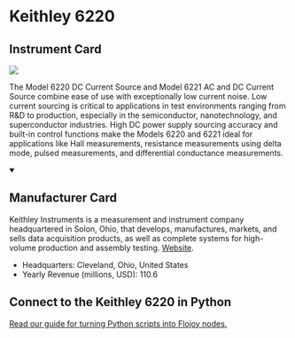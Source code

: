 
# Keithley 6220

## Instrument Card

<img src="https://v5.airtableusercontent.com/v1/19/19/1691539200000/dJ8Xeli5fXzhK3_noEf4MA/ICkRmdEbMGyfdeKr2nzufWM54owHm4B-Xj5ADJPmuoANzCS4ZRXUV82guPfNAeJTIzCUUh4R8ZmMq0cOW6_QGNWNi5dO6NuQm-JENCVQsrU/0lPI0fD9XVzMP8ZPeA_B7XzkgEGOAPFA8TxATRlLkfk"/>
<p>The Model 6220 DC Current Source and Model 6221 AC and DC Current Source combine ease of use with exceptionally low current noise. Low current sourcing is critical to applications in test environments ranging from R&D to production, especially in the semiconductor, nanotechnology, and superconductor industries. High DC power supply sourcing accuracy and built-in control functions make the Models 6220 and 6221 ideal for applications like Hall measurements, resistance measurements using delta mode, pulsed measurements, and differential conductance measurements.</p>

<details open>
<summary><h2>Manufacturer Card</h2></summary>

Keithley Instruments is a measurement and instrument company headquartered in Solon, Ohio, that develops, manufactures, markets, and sells data acquisition products, as well as complete systems for high-volume production and assembly testing. <a href="https://www.tek.com/en">Website</a>.

<ul>
  <li>Headquarters: Cleveland, Ohio, United States</li>
  <li>Yearly Revenue (millions, USD): 110.6</li>
</ul>
</details>

## Connect to the Keithley 6220 in Python

[Read our guide for turning Python scripts into Flojoy nodes.](https://docs.flojoy.ai/custom-nodes/creating-custom-node/)


